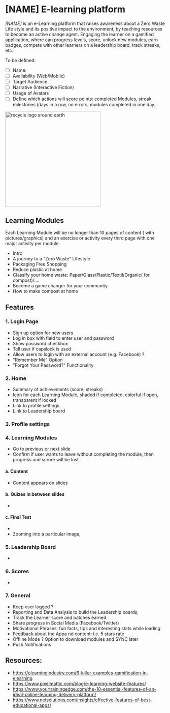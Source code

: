 # [NAME] E-learning platform 
*[NAME]* is an e-Learning platform that raises awareness about a Zero Waste Life style and its positive impact to the environment, by teaching resources to become an active change agent. 
Engaging the learner on a gamified application, where can progress levels, score, unlock new modules, earn badges, compete with other learners on a leadership board, track streaks, etc.

To be defined: 
- [ ] Name: 
- [ ] Availability (Web/Mobile)
- [ ] Target Audience
- [ ] Narrative (Interactive Fiction)
- [ ] Usage of Avatars
- [ ] Define which actions will score points: completed Modules, streak milestones (days in a row, no errors, modules completed in one day... 

<img src="https://cdn.pixabay.com/photo/2012/04/11/18/12/recycle-29227_960_720.png" alt="recycle logo around earth" width="300" height="300">

## Learning Modules
Each Learning Module will be no longer than 10 pages of content ( with pictures/graphics) and an exercise or activity every third page with one major activity per module. 
- Intro
- A journey to a "Zero Waste" Lifestyle
- Packaging Free Shopping
- Reduce plastic at home
- Classify your home waste: Paper/Glass/Plastic/Textil/Organic( for compost)/....
- Become a game changer for your community
- How to make compost at home

## Features

### 1. Login Page
- Sign up option for new users
- Log in box with field to enter user and password
- Show password checkbox
- Tell user if capslock is used
- Allow users to login with an external account (e.g. Facebook) ?
- "Remember Me" Option
- "Forgot Your Password?" Functionality

### 2. Home
- Summary of achievements (score, streaks)
- Icon for each Learning Module, shaded if completed, colorful if open, transparent if locked
- Link to profile settings
- Link to Leadership board

### 3. Profile settings

### 4. Learning Modules 
- Go to previous or next slide
- Confirm if user wants to leave without completing the module, then progress and scrore will be lost
#### a. Content
- Content appears on slides

#### b. Quizes in between slides
- 

#### c. Final Test 
- 
- Zooming into a particular image,


### 5. Leadership Board
- 

### 6. Scores
- 


### 7. General
- Keep user logged ?
-	Reporting and Data Analysis to build the Leadership boards, 
- Track the Learner score and batches earned
- Share progress in Social Media (Facebook/Twitter)
- Motivational Phrases, fun facts, tips and interesting stats while loading
- Feedback about the Appa nd content: i.e. 5 stars rate
- Offline Mode ? Option to download modules and SYNC later
- Push Notifications


## Resources:
-	https://elearningindustry.com/6-killer-examples-gamification-in-elearning
-	https://www.pixelmattic.com/blog/e-learning-website-features/ 
- https://www.yourtrainingedge.com/the-10-essential-features-of-an-ideal-online-learning-delivery-platform/
- https://www.netsolutions.com/insights/effective-features-of-best-educational-apps/



